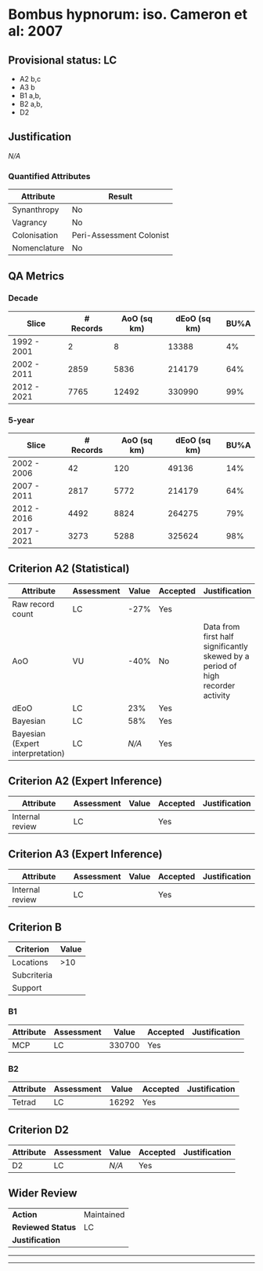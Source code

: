 # Bombus hypnorum: iso. Cameron et al: 2007
## Provisional status: LC
- A2 b,c
- A3 b
- B1 a,b, 
- B2 a,b, 
- D2

## Justification
*N/A*
### Quantified Attributes
|Attribute|Result|
|---|---|
|Synanthropy|No|
|Vagrancy|No|
|Colonisation|Peri-Assessment Colonist|
|Nomenclature|No|
## QA Metrics
### Decade
| Slice | # Records | AoO (sq km) | dEoO (sq km) |BU%A |
|---|---|---|---|---|
|1992 - 2001|2|8|13388|4%|
|2002 - 2011|2859|5836|214179|64%|
|2012 - 2021|7765|12492|330990|99%|
### 5-year
| Slice | # Records | AoO (sq km) | dEoO (sq km) |BU%A |
|---|---|---|---|---|
|2002 - 2006|42|120|49136|14%|
|2007 - 2011|2817|5772|214179|64%|
|2012 - 2016|4492|8824|264275|79%|
|2017 - 2021|3273|5288|325624|98%|
## Criterion A2 (Statistical)
|Attribute|Assessment|Value|Accepted|Justification
|---|---|---|---|---|
|Raw record count|LC|-27%|Yes||
|AoO|VU|-40%|No|Data from first half significantly skewed by a period of high recorder activity|
|dEoO|LC|23%|Yes||
|Bayesian|LC|58%|Yes||
|Bayesian (Expert interpretation)|LC|*N/A*|Yes||
## Criterion A2 (Expert Inference)
|Attribute|Assessment|Value|Accepted|Justification
|---|---|---|---|---|
|Internal review|LC||Yes||
## Criterion A3 (Expert Inference)
|Attribute|Assessment|Value|Accepted|Justification
|---|---|---|---|---|
|Internal review|LC||Yes||
## Criterion B
|Criterion| Value|
|---|---|
|Locations|>10|
|Subcriteria||
|Support||
### B1
|Attribute|Assessment|Value|Accepted|Justification
|---|---|---|---|---|
|MCP|LC|330700|Yes||
### B2
|Attribute|Assessment|Value|Accepted|Justification
|---|---|---|---|---|
|Tetrad|LC|16292|Yes||
## Criterion D2
|Attribute|Assessment|Value|Accepted|Justification
|---|---|---|---|---|
|D2|LC|*N/A*|Yes||
## Wider Review
|  |  |
|---|---|
|**Action**|Maintained|
|**Reviewed Status**|LC|
|**Justification**||
---
 ---
 <br><br>
 
